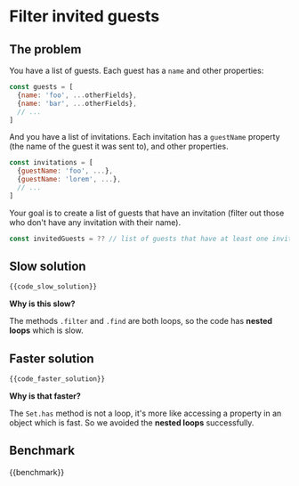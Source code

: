 # Filter invited guests

## The problem

You have a list of guests. Each guest has a `name` and other properties:
```js
const guests = [
  {name: 'foo', ...otherFields},
  {name: 'bar', ...otherFields},
  // ...
]
```

And you have a list of invitations. Each invitation has a `guestName` property (the name of the guest it was sent to), and other properties.
```js
const invitations = [
  {guestName: 'foo', ...},
  {guestName: 'lorem', ...},
  // ...
]
```

Your goal is to create a list of guests that have an invitation (filter out those who don't have any invitation with their name).

```js
const invitedGuests = ?? // list of guests that have at least one invitation with their name
```

## Slow solution

```ts
{{code_slow_solution}}
```

**Why is this slow?**

The methods `.filter` and `.find` are both loops, so the code has **nested loops** which is slow.

## Faster solution

```ts
{{code_faster_solution}}
```

**Why is that faster?**

The `Set.has` method is not a loop, it's more like accessing a property in an object which is fast. So we avoided the **nested loops** successfully.

## Benchmark

{{benchmark}}
